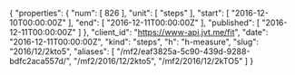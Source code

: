 {
  "properties": {
    "num": [
      826
    ],
    "unit": [
      "steps"
    ],
    "start": [
      "2016-12-10T00:00:00Z"
    ],
    "end": [
      "2016-12-11T00:00:00Z"
    ],
    "published": [
      "2016-12-11T00:00:00Z"
    ]
  },
  "client_id": "https://www-api.jvt.me/fit",
  "date": "2016-12-11T00:00:00Z",
  "kind": "steps",
  "h": "h-measure",
  "slug": "2016/12/2kto5",
  "aliases": [
    "/mf2/eaf3825a-5c90-439d-9288-bdfc2aca557d/",
    "/mf2/2016/12/2kto5",
    "/mf2/2016/12/2kTO5"
  ]
}
